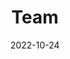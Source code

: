 ---
title: Team
date: 2022-10-24

type: landing

sections:
  - block: people
    content:
      title: Who we are
      # Choose which groups/teams of users to display.
      #   Edit `user_groups` in each user's profile to add them to one or more of these groups.
      user_groups:
          - Principal Investigator
          - Postdoctoral Researchers
          - PhD Students
          - Staff
          - Visitors
          - Master Students
      sort_by: Params.last_name
      sort_ascending: true
    design:
      show_interests: false
      show_role: true
      show_social: true

  - block: markdown
    content:
      title:
      subtitle:
      text: |
        {{% cta cta_link="./alumni/" cta_text="Alumni →" %}}
    design:
      columns: '1'
---